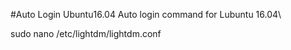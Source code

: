 #Auto Login Ubuntu16.04
Auto login command for Lubuntu 16.04\\

sudo nano /etc/lightdm/lightdm.conf

